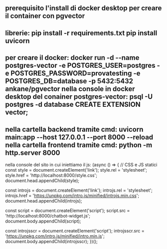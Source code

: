 prerequisito l'install di docker desktop per creare il container con pgvector
----
librerie:
pip install -r requirements.txt
pip install uvicorn
----
per creare il docker:
docker run -d --name postgres-vector -e POSTGRES_USER=postgres -e POSTGRES_PASSWORD=provatesting -e POSTGRES_DB=database -p 5432:5432 ankane/pgvector
nella console in docker desktop del conainer postgres-vector:
psql -U postgres -d database
CREATE EXTENSION vector;
----
nella cartella backend tramite cmd:
uvicorn main:app --host 127.0.0.1 --port 8000 --reload
nella cartella frontend tramite cmd:
python -m http.server 8000
----
nella console del sito in cui iniettiamo il js:
(async () => {
  // CSS e JS statici
  const style = document.createElement('link');
  style.rel = 'stylesheet';
  style.href = 'http://localhost:8000/style.css';
  document.head.appendChild(style);

  const introjs = document.createElement('link');
  introjs.rel = 'stylesheet';
  introjs.href = 'https://unpkg.com/intro.js/minified/introjs.min.css';
  document.head.appendChild(introjs);

  const script = document.createElement('script');
  script.src = 'http://localhost:8000/chatbot-widget.js';
  document.body.appendChild(script);

  const introjsscr = document.createElement('script');
  introjsscr.src = 'https://unpkg.com/intro.js/minified/intro.min.js';
  document.body.appendChild(introjsscr);
})();
